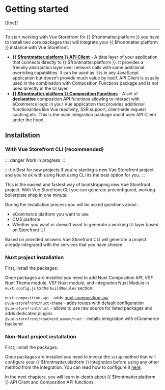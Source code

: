 

 # Getting started

[[toc]]

----
To start working with Vue Storefront for {{ $frontmatter.platform }} you have to install two core packages that will  integrate your {{ $frontmatter.platform }} instance with Vue Storefront.

- [**{{ $frontmatter.platform }} API Client**](./api-client) - A data layer of your application that connects directly to {{ $frontmatter.platform }}. It provides a friendly abstraction layer over network calls with some additional overriding capabilities. It can be used as it is in any JavaScript application but doesn't provide much value by itself. API Client is usually used in the combination with Composition Functions package and is not used directly in the UI layer.
- [**{{ $frontmatter.platform }} Composition Functions**](./composables) - A set of **declarative** composition API functions allowing to interact with eCommerce logic in your Vue application that provides additional functionalities like Vue reactivity, SSR support, client-side request caching etc. This is the main integration package and it uses API Client under the hood.

## Installation
### With Vue Storefront CLI (recommended)
::: danger 
Work in progress
:::

::: tip Best for new projects
If you're starting a new Vue Storefront project and you're ok with using Nuxt using CLI its the best option for you.
:::

This is the easiest and fastest way of bootstrapping new Vue Storefront project. With Vue Storefront CLI you can generate preconfigured, working boilerplate shop in one minute! 

During the installation process you will be asked questions about:

- eCommerce platform you want to use
- CMS platform
- Whether you want or doesn't want to generate a working UI layer based on Storefront UI

Based on provided answers Vue Storefront CLI will generate a project already integrated with the services that you have chosen.

### Nuxt project installation

First, install the packages:

<Content slot-key="installation-nuxt" />

Once packages are installed you need to add Nuxt Composition API, VSF Nuxt Theme module, VSF Nuxt module, and integration Nuxt Module in `nuxt.config.js` to the `buildModules` section:

<Content slot-key="nuxt-setup-module" />

`nuxt-composition-api` - adds [nuxt-composition-api](https://composition-api.nuxtjs.org/)   
`@vue-storefront/nuxt-theme` - adds routes with default configuration   
`@vue-storefront/nuxt` - allows to use raw source for listed packages and adds dedicated plugins   
`@vue-storefront/<backend_name>/nuxt` - installs integration with eCommerce backend

### Non-Nuxt project installation

First, install the packages:

<Content slot-key="installation" />

Once packages are installed you need to invoke the `setup` method that will configure your {{ $frontmatter.platform }} integration before using any other method from the integration. You can read how to configure it [here](./api-client).

<Content slot-key="setup" />

In the next chapters, you will learn in-depth about {{ $frontmatter.platform }} API Client and Composition API functions.
